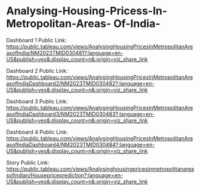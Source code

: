 # Analysing-Housing-Pricess-In-Metropolitan-Areas- Of-India-

Dashboard 1 Public Link: https://public.tableau.com/views/AnalysingHousingPricesInMetropolitanAreasofIndia/NM2023TMID030481?:language=en-US&publish=yes&:display_count=n&:origin=viz_share_link

Dashboard 2 Public Link: https://public.tableau.com/views/AnalysingHousingPricesInMetropolitanAreasofIndiaDashboard2/NM2023TMID030482?:language=en-US&publish=yes&:display_count=n&:origin=viz_share_link

Dashboard 3 Public Link: https://public.tableau.com/views/AnalysingHousingPricesInMetropolitanAreasofIndiaDashboard3/NM2023TMID030483?:language=en-US&publish=yes&:display_count=n&:origin=viz_share_link

Dashboard 4 Public Link: https://public.tableau.com/views/AnalysingHousingPricesInMetropolitanAreasofIndiaDashboard4/NM2023TMID030484?:language=en-US&publish=yes&:display_count=n&:origin=viz_share_link

Story Public Link: https://public.tableau.com/views/Analysinghousingpricesinmetropolitanareasofindian/Housepriceprediction?:language=en-US&publish=yes&:display_count=n&:origin=viz_share_link
